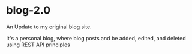 # blog-2.0
An Update to my original blog site. 

It's a personal blog, where blog posts and be added, edited, and deleted using REST API principles 